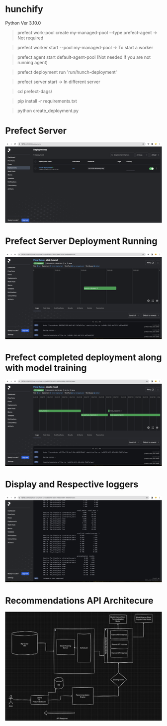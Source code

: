 # hunchify
Python Ver 3.10.0
> prefect work-pool create my-managed-pool --type prefect-agent -> Not required

> prefect worker start --pool my-managed-pool -> To start a worker

> prefect agent start default-agent-pool (Not needed if you are not running agent)

> prefect deployment run 'run/hunch-deployment'

> prefect server start -> In different server

> cd prefect-dags/

> pip install -r requirements.txt

> python create_deployment.py

# Prefect Server
![alt text](images/image.png)

# Prefect Server Deployment Running
![alt text](images/image-1.png)

# Prefect completed deployment along with model training
![alt text](images/image-completed.png)

# Display and Respective loggers
![alt text](images/image-logs.png)

# Recommendations API Architecure
![alt text](images/image-recommendations.png)
